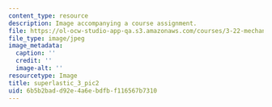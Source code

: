 ```yaml
---
content_type: resource
description: Image accompanying a course assignment.
file: https://ol-ocw-studio-app-qa.s3.amazonaws.com/courses/3-22-mechanical-behavior-of-materials-spring-2008/6b5b2badd92e4a6ebdfbf116567b7310_superlastic_3_pic2.jpg
file_type: image/jpeg
image_metadata:
  caption: ''
  credit: ''
  image-alt: ''
resourcetype: Image
title: superlastic_3_pic2
uid: 6b5b2bad-d92e-4a6e-bdfb-f116567b7310
---
```

